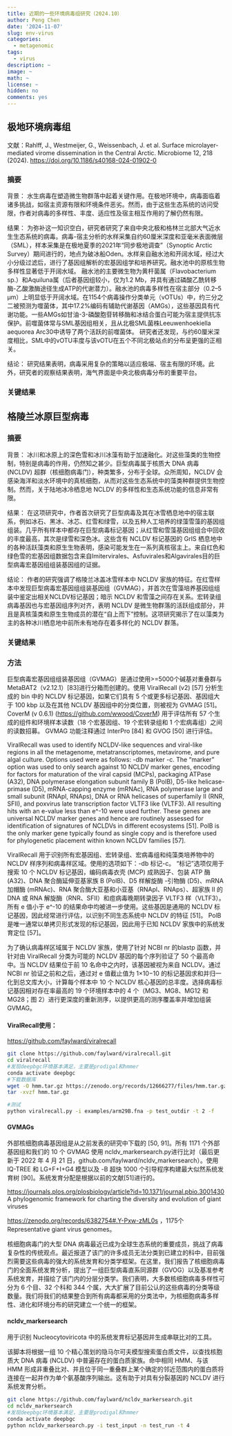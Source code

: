 ```yaml
---
title: 近期的一些环境病毒组研究（2024.10）
author: Peng Chen
date: '2024-11-07'
slug: env-virus
categories:
  - metagenomic
tags:
  - virus
description: ~
image: ~
math: ~
license: ~
hidden: no
comments: yes
---
```


## 极地环境病毒组

文献：Rahlff, J., Westmeijer, G., Weissenbach, J. et al. Surface microlayer-mediated virome dissemination in the Central Arctic. Microbiome 12, 218 (2024). https://doi.org/10.1186/s40168-024-01902-0

### 摘要

背景：
水生病毒在塑造微生物群落中起着关键作用。在极地环境中，病毒面临着诸多挑战，如宿主资源有限和环境条件恶劣。然而，由于这些生态系统的访问受限，作者对病毒的多样性、丰度、适应性及宿主相互作用的了解仍然有限。

结果：
为弥补这一知识空白，研究者研究了来自中央北极和格林兰北部大气近水生生态系统的病毒。病毒-宿主分析的水样采集自约60厘米深度和亚毫米表面微层（SML），样本采集是在极地夏季的2021年“同步极地调查”（Synoptic Arctic Survey）期间进行的，地点为破冰船Oden。水样来自融水池和开阔水域，经过大小分级过滤后，进行了基因组解析的宏基因组学和培养研究。融水池中的原核生物多样性显著低于开阔水域。
融水池的主要微生物为黄杆菌属（Flavobacterium sp.）和Aquiluna属（后者基因组较小，仅为1.2 Mb，并具有通过磷酸乙酰转移酶-乙酸激酶途径生成ATP的代谢潜力）。融水池的病毒多样性在宿主部分（0.2–5 µm）上明显低于开阔水域。在1154个病毒操作分类单元（vOTUs）中，约三分之二被预测为噬菌体，其中17.2%编码有辅助代谢基因（AMGs），这些基因具有代谢功能。一些AMGs如甘油-3-磷酸胞苷转移酶和冰结合蛋白可能为宿主提供抗冻保护。前噬菌体常与SML基因组相关，且从北极SML菌株Leeuwenhoekiella aequorea Arc30中诱导了两个活跃的前噬菌体。
研究者还发现，与约60厘米深度相比，SML中的vOTU丰度与该vOTU在五个不同北极站点的分布呈更强的正相关。

结论：
研究结果表明，病毒采用复杂的策略以适应极端、宿主有限的环境。此外，研究者的观察结果表明，海气界面是中央北极病毒分布的重要平台。

### 关键结果

#### 

## 格陵兰冰原巨型病毒

### 摘要

背景：
冰川和冰原上的深色雪和冰川冰藻有助于加速融化。对这些藻类的生物控制，特别是病毒的作用，仍然知之甚少。巨型病毒属于核质大 DNA 病毒 (NCLDV) 超群（核细胞病毒门），种类繁多，分布于全球。众所周知，NCLDV 会感染海洋和淡水环境中的真核细胞，从而对这些生态系统中的藻类种群提供生物控制。然而，关于陆地冰冷栖息地 NCLDV 的多样性和生态系统功能的信息非常有限。

结果：
在这项研究中，作者首次研究了巨型病毒及其在冰雪栖息地中的宿主联系，例如冰石、黑冰、冰芯、红雪和绿雪，以及五种人工培养的绿藻雪藻的基因组组装。几乎所有样本中都存在巨型病毒标记基因；从红雪和雪藻基因组组合中回收的丰度最高，其次是绿雪和深色冰。这些含有 NCLDV 标记基因的 GrIS 栖息地中的各种活跃藻类和原生生物表明，感染可能发生在一系列真核宿主上。来自红色和绿色雪的宏基因组数据包含来自Imitervirales、Asfuvirales和Algavirales目的巨型病毒宏基因组组装基因组的证据。

结论：
作者的研究强调了格陵兰冰盖冰雪样本中 NCLDV 家族的特征。在红雪样本中发现巨型病毒宏基因组组装基因组（GVMAG），并首次在雪藻培养基因组组装中鉴定出相关NCLDV标记基因；暗示 NCLDV 和雪藻之间存在关系。宏转录组病毒基因也与宏基因组序列对齐，表明 NCLDV 是微生物群落的活跃组成部分，并且是真核藻类和原生生物成员的潜在“自上而下”控制。这项研究揭示了在以藻类为主的各种冰川栖息地中前所未有地存在着多样化的 NCLDV 群落。

### 关键结果

### 方法

巨型病毒宏基因组组装基因组（GVMAG）是通过使用>=5000个碱基对重叠群与MetaBAT2（v2.12.1）[83]进行分箱而创建的。使用 ViralRecall (v2) [57] 分析生成的 bin 中的 NCLDV 标记基因，如果它们具有 5 个或更多标记基因、基因组大于 100 kbp 以及在其他 NCLDV 基因组中的分类位置，则被视为 GVMAG [51]。 CoverM (v 0.6.1) (https://github.com/wwood/CoverM) 用于评估所有 57 个生成的组件和环境样本读数（18 个宏基因组、19 个宏转录组和 1 个宏病毒组）之间的读数招募。 GVMAG 功能注释通过 InterPro [84] 和 GVOG [50] 进行评估。

ViralRecall was used to identify NCLDV-like sequences and viral-like regions in all the metagenome, metatranscriptomes, metavirome, and pure algal culture. Options used were as follows: -db marker -c. The “marker” option was used to only search against 10 NCLDV marker genes, encoding for factors for maturation of the viral capsid (MCPs), packaging ATPase (A32), DNA polymerase elongation subunit family B (PolB), D5-like helicase-primase (D5), mRNA-capping enzyme (mRNAc), RNA polymerase large and small subunit (RNApl, RNAps), DNA or RNA helicases of superfamily II (RNR, SFII), and poxvirus late transcription factor VLTF3 like (VLTF3). All resulting hits with an e-value less than e^-10 were used further. These genes are universal NCLDV marker genes and hence are routinely assessed for identification of signatures of NCLDVs in different ecosystems [51]. PolB is the only marker gene typically found as single copy and is therefore used for phylogenetic placement within known NCLDV families [57].

ViralRecall 用于识别所有宏基因组、宏转录组、宏病毒组和纯藻类培养物中的 NCLDV 样序列和病毒样区域。使用的选项如下：-db 标记-c。 “标记”选项仅用于搜索 10 个 NCLDV 标记基因，编码病毒衣壳 (MCP) 成熟因子、包装 ATP 酶 (A32)、DNA 聚合酶延伸亚基家族 B (PolB)、D5 样解旋酶 -引物酶 (D5)、mRNA 加帽酶 (mRNAc)、RNA 聚合酶大亚基和小亚基（RNApl、RNAps）、超家族 II 的 DNA 或 RNA 解旋酶（RNR、SFII）和痘病毒晚期转录因子 VLTF3 样（VLTF3）。所有 e 值小于 e^-10 的结果命中均被进一步使用。这些基因是通用的 NCLDV 标记基因，因此经常进行评估，以识别不同生态系统中 NCLDV 的特征 [51]。 PolB 是唯一通常以单拷贝形式发现的标记基因，因此用于已知 NCLDV 家族中的系统发育定位 [57]。

为了确认病毒样区域属于 NCLDV 家族，使用了针对 NCBI nr 的blastp 函数，并针对由 ViralRecall 分类为可能的 NCLDV 基因的每个序列验证了 50 个最高命中。当 NCLDV 结果位于前 10 名命中之内时，该基因被视为来自 NCLDV。通过 NCBI nr 验证之前和之后，通过对 e 值截止值为 1×10−10 的标记基因求和并归一化到总文库大小，计算每个样本中 10 个 NCLDV 核心基因的总丰度。选择病毒标记基因相对存在率最高的 19 个环境样本中的 4 个（MG3、MG8、MG12 和 MG28；图 2）进行更深度的重新测序，以提供更高的测序覆盖率并增加组装 GVMAG。

#### ViralRecall使用：

https://github.com/faylward/viralrecall


```bash
git clone https://github.com/faylward/viralrecall.git
cd viralrecall
#发现deepbgc环境基本满足，主要是prodigal和hmmer
conda activate deepbgc
#下载数据库
wget -O hmm.tar.gz https://zenodo.org/records/12666277/files/hmm.tar.gz?download=1
tar -xvzf hmm.tar.gz

#测试
python viralrecall.py -i examples/arm29B.fna -p test_outdir -t 2 -f
```


#### GVMAGs

外部核细胞病毒基因组是从之前发表的研究中下载的 [50, 91]。所有 1171 个外部基因组和我们的 10 个 GVMAG 使用 ncldv_markersearch.py进行比对（最后更新于 2022 年 4 月 21 日，github.com/faylward/ncldv_markersearch）。使用 IQ-TREE 和 LG+F+I+G4 模型以及 -B 超快 1000 个引导程序构建最大似然系统发育树 [90]。系统发育分配是根据以前的文献[51]进行的。

<https://journals.plos.org/plosbiology/article?id=10.1371/journal.pbio.3001430>
A phylogenomic framework for charting the diversity and evolution of giant viruses

<https://zenodo.org/records/6382754#.Y-Pxw-zML0s> ，1175个Representative giant virus genomes。

核细胞病毒门的大型 DNA 病毒最近已成为全球生态系统的重要成员，挑战了病毒复杂性的传统观点。最近报道了该门的许多成员无法分类到已建立的科中，目前强烈需要这些病毒的强大的系统发育和分类学框架。在这里，我们报告了核细胞病毒门的全面系统发育分析，提出了一组巨型病毒直系同源群（GVOG）以及基准参考系统发育，并描绘了该门内的分层分类学。我们表明，大多数核细胞病毒多样性可分为 6 个目、32 个科和 344 个属，大大扩展了目前公认的这些病毒的分类等级数量。我们将我们的结果整合到所有病毒都采用的分类法中，为核细胞病毒多样性、进化和环境分布的研究建立一个统一的框架。

#### ncldv_markersearch

用于识别 Nucleocytoviricota 中的系统发育标记基因并生成串联比对的工具。

该脚本将根据一组 10 个精心策划的隐马尔可夫模型搜索蛋白质文件，以查找核胞质大 DNA 病毒 (NCLDV) 中普遍存在的蛋白质家族。命中相同 HMM、与该 HMM 形成非重叠比对、并且位于同一重叠群上某个确定的邻近范围内的蛋白质将连接在一起并作为单个氨基酸序列输出。这有助于对具有分裂基因的 NCLDV 进行系统发育分析。


```bash
git clone https://github.com/faylward/ncldv_markersearch.git
cd ncldv_markersearch
#发现deepbgc环境基本满足，主要是prodigal和hmmer
conda activate deepbgc
python ncldv_markersearch.py -i test_input -n test_run -t 4
```



